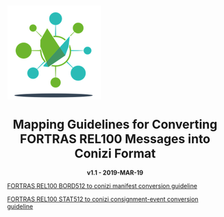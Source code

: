 ![conizi](conizi.png)


<div style="text-align: center;">
	<h1>Mapping Guidelines for Converting FORTRAS REL100 Messages into Conizi Format</h1>
	<strong>v1.1 - 2019-MAR-19</strong>
</div>


[FORTRAS REL100 BORD512 to conizi manifest conversion guideline](fortras_to_conizi_manifest_mapping.md)

[FORTRAS REL100 STAT512 to conizi consignment-event conversion guideline](fortras_to_conizi_status_mapping.md)

